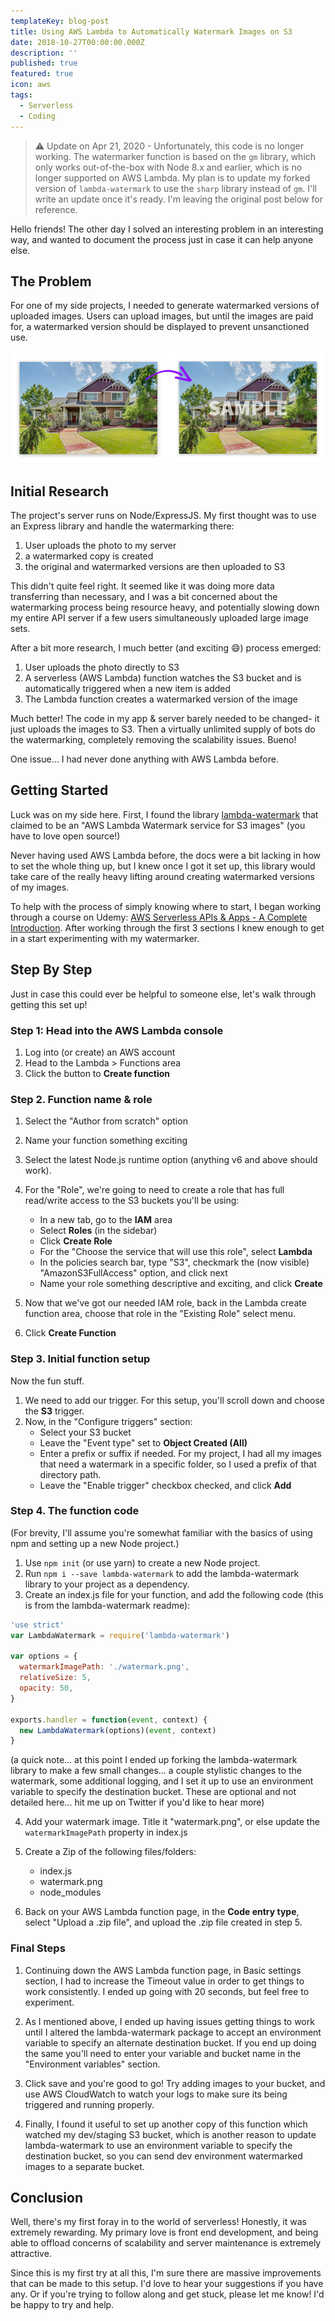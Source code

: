 ```yaml
---
templateKey: blog-post
title: Using AWS Lambda to Automatically Watermark Images on S3
date: 2018-10-27T00:00:00.000Z
description: ''
published: true
featured: true
icon: aws
tags:
  - Serverless
  - Coding
---
```


> ⚠️ Update on Apr 21, 2020 - Unfortunately, this code is no longer working. The watermarker function is based on the `gm` library, which only works out-of-the-box with Node 8.x and earlier, which is no longer supported on AWS Lambda. My plan is to update my forked version of `lambda-watermark` to use the `sharp` library instead of `gm`. I'll write an update once it's ready. I'm leaving the original post below for reference.

Hello friends! The other day I solved an interesting problem in an interesting way, and wanted to document the process just in case it can help anyone else.

## The Problem

For one of my side projects, I needed to generate watermarked versions of uploaded images. Users can upload images, but until the images are paid for, a watermarked version should be displayed to prevent unsanctioned use.

![Watermark sample](./lambda-watermark-example.png)

## Initial Research

The project's server runs on Node/ExpressJS. My first thought was to use an Express library and handle the watermarking there:

1.  User uploads the photo to my server
2.  a watermarked copy is created
3.  the original and watermarked versions are then uploaded to S3

This didn't quite feel right. It seemed like it was doing more data transferring than necessary, and I was a bit concerned about the watermarking process being resource heavy, and potentially slowing down my entire API server if a few users simultaneously uploaded large image sets.

After a bit more research, I much better (and exciting 😄) process emerged:

1.  User uploads the photo directly to S3
2.  A serverless (AWS Lambda) function watches the S3 bucket and is automatically triggered when a new item is added
3.  The Lambda function creates a watermarked version of the image

Much better! The code in my app & server barely needed to be changed- it just uploads the images to S3. Then a virtually unlimited supply of bots do the watermarking, completely removing the scalability issues. Bueno!

One issue... I had never done anything with AWS Lambda before.

## Getting Started

Luck was on my side here. First, I found the library [lambda-watermark](https://github.com/prestonvanloon/lambda-watermark) that claimed to be an "AWS Lambda Watermark service for S3 images" (you have to love open source!)

Never having used AWS Lambda before, the docs were a bit lacking in how to set the whole thing up, but I knew once I got it set up, this library would take care of the really heavy lifting around creating watermarked versions of my images.

To help with the process of simply knowing where to start, I began working through a course on Udemy: [AWS Serverless APIs & Apps - A Complete Introduction](https://www.udemy.com/aws-serverless-a-complete-introduction). After working through the first 3 sections I knew enough to get in a start experimenting with my watermarker.

## Step By Step

Just in case this could ever be helpful to someone else, let's walk through getting this set up!

### Step 1: Head into the AWS Lambda console

1.  Log into (or create) an AWS account
2.  Head to the Lambda > Functions area
3.  Click the button to **Create function**

### Step 2. Function name & role

1.  Select the "Author from scratch" option
2.  Name your function something exciting
3.  Select the latest Node.js runtime option (anything v6 and above should work).
4.  For the "Role", we're going to need to create a role that has full read/write access to the S3 buckets you'll be using:

    - In a new tab, go to the **IAM** area
    - Select **Roles** (in the sidebar)
    - Click **Create Role**
    - For the "Choose the service that will use this role", select **Lambda**
    - In the policies search bar, type "S3", checkmark the (now visible) "AmazonS3FullAccess" option, and click next
    - Name your role something descriptive and exciting, and click **Create**

5.  Now that we've got our needed IAM role, back in the Lambda create function area, choose that role in the "Existing Role" select menu.
6.  Click **Create Function**

### Step 3. Initial function setup

Now the fun stuff.

1.  We need to add our trigger. For this setup, you'll scroll down and choose the **S3** trigger.
2.  Now, in the "Configure triggers" section:
    - Select your S3 bucket
    - Leave the "Event type" set to **Object Created (All)**
    - Enter a prefix or suffix if needed. For my project, I had all my images that need a watermark in a specific folder, so I used a prefix of that directory path.
    - Leave the "Enable trigger" checkbox checked, and click **Add**

### Step 4. The function code

(For brevity, I'll assume you're somewhat familiar with the basics of using npm and setting up a new Node project.)

1.  Use `npm init` (or use yarn) to create a new Node project.
2.  Run `npm i --save lambda-watermark` to add the lambda-watermark library to your project as a dependency.
3.  Create an index.js file for your function, and add the following code (this is from the lambda-watermark readme):

```javascript
'use strict'
var LambdaWatermark = require('lambda-watermark')

var options = {
  watermarkImagePath: './watermark.png',
  relativeSize: 5,
  opacity: 50,
}

exports.handler = function(event, context) {
  new LambdaWatermark(options)(event, context)
}
```

(a quick note... at this point I ended up forking the lambda-watermark library to make a few small changes... a couple stylistic changes to the watermark, some additional logging, and I set it up to use an environment variable to specify the destination bucket. These are optional and not detailed here... hit me up on Twitter if you'd like to hear more)

4.  Add your watermark image. Title it "watermark.png", or else update the `watermarkImagePath` property in index.js

5.  Create a Zip of the following files/folders:

    - index.js
    - watermark.png
    - node_modules

6.  Back on your AWS Lambda function page, in the **Code entry type**, select "Upload a .zip file", and upload the .zip file created in step 5.

### Final Steps

1.  Continuing down the AWS Lambda function page, in Basic settings section, I had to increase the Timeout value in order to get things to work consistently. I ended up going with 20 seconds, but feel free to experiment.

2.  As I mentioned above, I ended up having issues getting things to work until I altered the lambda-watermark package to accept an environment variable to specify an alternate destination bucket. If you end up doing the same you'll need to enter your variable and bucket name in the "Environment variables" section.

3.  Click save and you're good to go! Try adding images to your bucket, and use AWS CloudWatch to watch your logs to make sure its being triggered and running properly.

4.  Finally, I found it useful to set up another copy of this function which watched my dev/staging S3 bucket, which is another reason to update lambda-watermark to use an environment variable to specify the destination bucket, so you can send dev environment watermarked images to a separate bucket.

## Conclusion

Well, there's my first foray in to the world of serverless! Honestly, it was extremely rewarding. My primary love is front end development, and being able to offload concerns of scalability and server maintenance is extremely attractive.

Since this is my first try at all this, I'm sure there are massive improvements that can be made to this setup. I'd love to hear your suggestions if you have any. Or if you're trying to follow along and get stuck, please let me know! I'd be happy to try and help.
